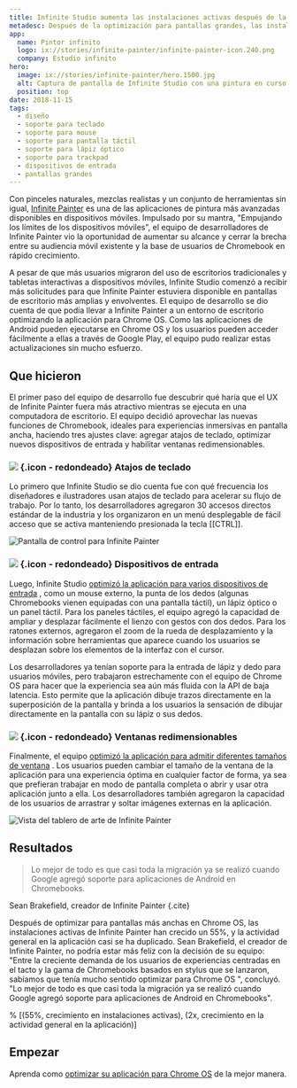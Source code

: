 ```yaml
---
title: Infinite Studio aumenta las instalaciones activas después de la optimización para Chrome OS
metadesc: Después de la optimización para pantallas grandes, las instalaciones activas de Infinite Painter y la actividad general en la aplicación han crecido sustancialmente.
app:
  name: Pintor infinito
  logo: ix://stories/infinite-painter/infinite-painter-icon.240.png
  company: Estudio infinito
hero:
  image: ix://stories/infinite-painter/hero.1500.jpg
  alt: Captura de pantalla de Infinite Studio con una pintura en curso y opciones de pincel abiertas
  position: top
date: 2018-11-15
tags:
  - diseño
  - soporte para teclado
  - soporte para mouse
  - soporte para pantalla táctil
  - soporte para lápiz óptico
  - soporte para trackpad
  - dispositivos de entrada
  - pantallas grandes
---
```


Con pinceles naturales, mezclas realistas y un conjunto de herramientas sin igual, [Infinite Painter](https://play.google.com/store/apps/details?id=com.brakefield.painter) es una de las aplicaciones de pintura más avanzadas disponibles en dispositivos móviles. Impulsado por su mantra, "Empujando los límites de los dispositivos móviles", el equipo de desarrolladores de Infinite Painter vio la oportunidad de aumentar su alcance y cerrar la brecha entre su audiencia móvil existente y la base de usuarios de Chromebook en rápido crecimiento.

A pesar de que más usuarios migraron del uso de escritorios tradicionales y tabletas interactivas a dispositivos móviles, Infinite Studio comenzó a recibir más solicitudes para que Infinite Painter estuviera disponible en pantallas de escritorio más amplias y envolventes. El equipo de desarrollo se dio cuenta de que podía llevar a Infinite Painter a un entorno de escritorio optimizando la aplicación para Chrome OS. Como las aplicaciones de Android pueden ejecutarse en Chrome OS y los usuarios pueden acceder fácilmente a ellas a través de Google Play, el equipo pudo realizar estas actualizaciones sin mucho esfuerzo.

## Que hicieron

El primer paso del equipo de desarrollo fue descubrir qué haría que el UX de Infinite Painter fuera más atractivo mientras se ejecuta en una computadora de escritorio. El equipo decidió aprovechar las nuevas funciones de Chromebook, ideales para experiencias inmersivas en pantalla ancha, haciendo tres ajustes clave: agregar atajos de teclado, optimizar nuevos dispositivos de entrada y habilitar ventanas redimensionables.

### ![](ix://icons/keyboard.png) {.icon - redondeado} Atajos de teclado

Lo primero que Infinite Studio se dio cuenta fue con qué frecuencia los diseñadores e ilustradores usan atajos de teclado para acelerar su flujo de trabajo. Por lo tanto, los desarrolladores agregaron 30 accesos directos estándar de la industria y los organizaron en un menú desplegable de fácil acceso que se activa manteniendo presionada la tecla [[CTRL]].

![Pantalla de control para Infinite Painter](ix://stories/infinite-painter/infinitepainter-controls.1500.png)

### ![](ix://icons/mouse.png) {.icon - redondeado} Dispositivos de entrada

Luego, Infinite Studio [optimizó la aplicación para varios dispositivos de entrada](/{{locale.code}}/android/input-compatibility) , como un mouse externo, la punta de los dedos (algunas Chromebooks vienen equipadas con una pantalla táctil), un lápiz óptico o un panel táctil. Para los paneles táctiles, el equipo agregó la capacidad de ampliar y desplazar fácilmente el lienzo con gestos con dos dedos. Para los ratones externos, agregaron el zoom de la rueda de desplazamiento y la información sobre herramientas que aparece cuando los usuarios se desplazan sobre los elementos de la interfaz con el cursor.

Los desarrolladores ya tenían soporte para la entrada de lápiz y dedo para usuarios móviles, pero trabajaron estrechamente con el equipo de Chrome OS para hacer que la experiencia sea aún más fluida con la API de baja latencia. Esto permite que la aplicación dibuje trazos directamente en la superposición de la pantalla y brinda a los usuarios la sensación de dibujar directamente en la pantalla con su lápiz o sus dedos.

### ![](ix://icons/aspect_ratio.png) {.icon - redondeado} Ventanas redimensionables

Finalmente, el equipo [optimizó la aplicación para admitir diferentes tamaños de ventana](/{{locale.code}}/android/window-management) . Los usuarios pueden cambiar el tamaño de la ventana de la aplicación para una experiencia óptima en cualquier factor de forma, ya sea que prefieran trabajar en modo de pantalla completa o abrir y usar otra aplicación junto a ella. Los desarrolladores también agregaron la capacidad de los usuarios de arrastrar y soltar imágenes externas en la aplicación.

![Vista del tablero de arte de Infinite Painter](ix://stories/infinite-painter/infinitepainter-artboards.1500.png)

## Resultados

> Lo mejor de todo es que casi toda la migración ya se realizó cuando Google agregó soporte para aplicaciones de Android en Chromebooks.

Sean Brakefield, creador de Infinite Painter {.cite}

Después de optimizar para pantallas más anchas en Chrome OS, las instalaciones activas de Infinite Painter han crecido un 55%, y la actividad general en la aplicación casi se ha duplicado. Sean Brakefield, el creador de Infinite Painter, no podría estar más feliz con la decisión de su equipo: "Entre la creciente demanda de los usuarios de experiencias centradas en el tacto y la gama de Chromebooks basados en stylus que se lanzaron, sabíamos que tenía mucho sentido optimizar para Chrome OS ", concluyó. "Lo mejor de todo es que casi toda la migración ya se realizó cuando Google agregó soporte para aplicaciones de Android en Chromebooks".

% [(55%, crecimiento en instalaciones activas), (2x, crecimiento en la actividad general en la aplicación)]

## Empezar

Aprenda como [optimizar su aplicación para Chrome OS](/{{locale.code}}/android/optimizing) de la mejor manera.
